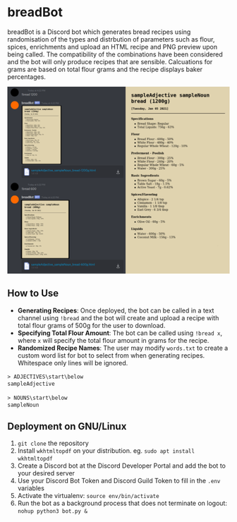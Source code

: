 # breadBot
breadBot is a Discord bot which generates bread recipes using randomisation of the types and distrbution of parameters such as flour, spices, enrichments and upload an HTML recipe and PNG preview upon being called. The compatibility of the combinations have been considered and the bot will only produce recipes that are sensible. Calcuations for grams are based on total flour grams and the recipe displays baker percentages.

![Alt text](readme_images/main.png?raw=true "Title")

## How to Use
- __Generating Recipes__: Once deployed, the bot can be called in a text channel using `!bread` and the bot will create and upload a recipe with total flour grams of 500g for the user to download.
- __Specifying Total Flour Amount__: The bot can be called using `!bread x`, where `x` will specify the total flour amount in grams for the recipe.
- __Randomized Recipe Names__: The user may modify `words.txt` to create a custom word list for bot to select from when generating recipes. Whitespace only lines will be ignored.
```
> ADJECTIVES\start\below
sampleAdjective

> NOUNS\start\below
sampleNoun
```

## Deployment on GNU/Linux
1. `git clone` the repository
2. Install `wkhtmltopdf` on your distribution. eg. `sudo apt install wkhtmltopdf`
3. Create a Discord bot at the Discord Developer Portal and add the bot to your desired server
4. Use your Discord Bot Token and Discord Guild Token to fill in the `.env` variables
5. Activate the virtualenv: `source env/bin/activate`
6. Run the bot as a background process that does not terminate on logout: `nohup python3 bot.py &`